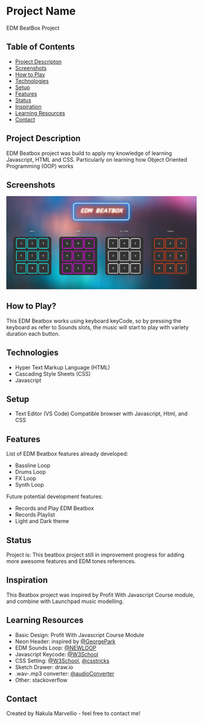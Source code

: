 # Project Name

EDM BeatBox Project

## Table of Contents

- [Project Descripton](#project-description)
- [Screenshots](#screenshots)
- [How to Play](#how-to-play?)
- [Technologies](#technologies)
- [Setup](#setup)
- [Features](#features)
- [Status](#status)
- [Inspiration](#inspiration)
- [Learning Resources](#learning-resources)
- [Contact](#contact)

## Project Description

EDM Beatbox project was build to apply my knowledge of learning Javascript, HTML and CSS. Particularly on learning how Object Oriented Programming (OOP) works

## Screenshots

![Example screenshot](./img/beatboxEdm.JPG)

## How to Play?

This EDM Beatbox works using keyboard keyCode, so by pressing the keyboard as refer to Sounds slots, the music will start to play with variety duration each button.

## Technologies

- Hyper Text Markup Language (HTML)
- Cascading Style Sheets (CSS)
- Javascript

## Setup

- Text Editor (VS Code) Compatible browser with Javascript, Html, and CSS

## Features

List of EDM Beatbox features already developed:

- Bassline Loop
- Drums Loop
- FX Loop
- Synth Loop

Future potential development features:

- Records and Play EDM Beatbox
- Records Playlist
- Light and Dark theme

## Status

Project is: This beatbox project still in improvement progress for adding more awesome features and EDM tones references.

## Inspiration

This Beatbox project was inspired by Profit With Javascript Course module, and combine with Launchpad music modelling.

## Learning Resources

- Basic Design: Profit With Javascript Course Module
- Neon Header: inspired by [@GeorgePark](https://codepen.io/GeorgePark/pen/MrjbEr)
- EDM Sounds Loop: [@NEWLOOP](https://newloops.com/pages/4-da-club-free-house-loops)
- Javascript Keycode: [@W3School](https://www.w3schools.com/)
- CSS Setting: [@W3School](https://www.w3schools.com/), [@csstricks](https://css-tricks.com/)
- Sketch Drawer: draw.io
- .wav-.mp3 converter: [@audioConverter](https://online-audio-converter.com/)
- Other: stackoverflow

## Contact

Created by Nakula Marvellio - feel free to contact me!
